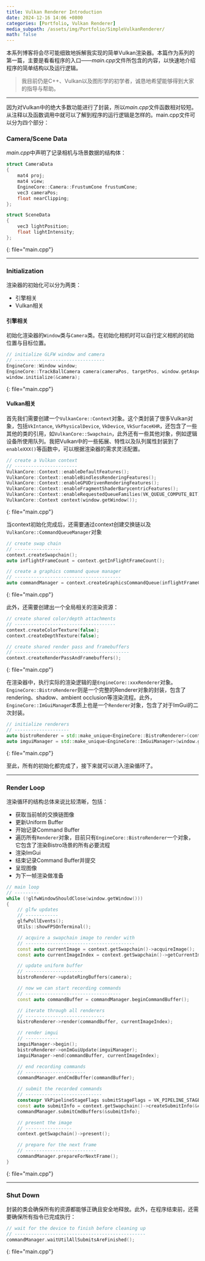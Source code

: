 ```yaml
---
title: Vulkan Renderer Introduction
date: 2024-12-16 14:06 +0800
categories: [Portfolio, Vulkan Renderer]
media_subpath: /assets/img/Portfolio/SimpleVulkanRenderer/
math: false
---
```


本系列博客将会尽可能细致地拆解我实现的简单Vulkan渲染器。本篇作为系列的第一篇，主要是看看程序的入口——*main.cpp*文件所包含的内容，以快速地介绍程序的简单结构以及运行逻辑。

> 我目前仍是C++、Vulkan以及图形学的初学者，诚恳地希望能够得到大家的指导与帮助。

---

因为对Vulkan中的绝大多数功能进行了封装，所以*main.cpp*文件函数相对较短。从注释以及函数调用中就可以了解到程序的运行逻辑是怎样的。main.cpp文件可以分为四个部分：

### Camera/Scene Data

*main.cpp*中声明了记录相机与场景数据的结构体：

```c++
struct CameraData
{
    mat4 proj;
    mat4 view;
    EngineCore::Camera::FrustumCone frustumCone;
    vec3 cameraPos;
    float nearClipping;
};

struct SceneData
{
    vec3 lightPosition;
    float lightIntensity;
};
```
{: file="main.cpp"}

---

### Initialization

渲染器的初始化可以分为两类：

- 引擎相关
- Vulkan相关

#### 引擎相关

初始化渲染器的`Window`类与`Camera`类。在初始化相机时可以自行定义相机的初始位置与目标位置。

```c++
// initialize GLFW window and camera
// ---------------------------------
EngineCore::Window window;
EngineCore::TrackBallCamera camera(cameraPos, targetPos, window.getAspectRatio());
window.initialize(&camera);
```
{: file="main.cpp"}

#### Vulkan相关

首先我们需要创建一个`VulkanCore::Context`对象。这个类封装了很多Vulkan对象，包括`VkIntance`, `VkPhysicalDevice`, `VkDevice`, `VkSurfaceKHR`，还包含了一些其他的类的引用，如`VulkanCore::Swapchain`，此外还有一些其他对象，例如逻辑设备所使用队列。我把Vulkan中的一些拓展、特性以及队列属性封装到了`enableXXX()`等函数中，可以根据渲染器的需求灵活配置。

```c++
// create a Vulkan context
// -----------------------
VulkanCore::Context::enableDefaultFeatures();
VulkanCore::Context::enableBindlessRenderingFeatures();
VulkanCore::Context::enableGPUDrivenRenderingFeatures();
VulkanCore::Context::enableFragmentShaderBarycentricFeatures();
VulkanCore::Context::enableRequestedQueueFamilies(VK_QUEUE_COMPUTE_BIT);
VulkanCore::Context context(window.getWindow());
```
{: file="main.cpp"}

当context初始化完成后，还需要通过context创建交换链以及`VulkanCore::CommandQueueManager`对象

```c++
// create swap chain
// -----------------
context.createSwapchain();
auto inflightFrameCount = context.getInFlightFrameCount();

// create a graphics command queue manager
// ---------------------------------------
auto commandManager = context.createGraphicsCommandQueue(inflightFrameCount, inflightFrameCount);
```
{: file="main.cpp"}

此外，还需要创建出一个全局相关的渲染资源：

```c++
// create shared color/depth attachments
// -------------------------------------
context.createColorTexture(false);
context.createDepthTexture(false);

// create shared render pass and framebuffers
// ------------------------------------------
context.createRenderPassAndFramebuffers();
```
{: file="main.cpp"}

在渲染器中，执行实际的渲染逻辑的是`EngineCore::xxxRenderer`对象。`EngineCore::BistroRenderer`则是一个完整的Renderer对象的封装，包含了rendering、shadow、ambient occlusion等渲染流程。此外，`EngineCore::ImGuiManage`r本质上也是一个`Renderer`对象，包含了对于ImGui的二次封装。

```c++
// initialize renderers
// --------------------
auto bistroRenderer = std::make_unique<EngineCore::BistroRenderer>(context, commandManager);
auto imguiManager = std::make_unique<EngineCore::ImGuiManager>(window.getWindow(), context);
```
{: file="main.cpp"}

至此，所有的初始化都完成了，接下来就可以进入渲染循环了。

---

### Render Loop

渲染循环的结构总体来说比较清晰，包括：

- 获取当前帧的交换链图像
- 更新Uniform Buffer
- 开始记录Command Buffer
- 遍历所有`Renderer`对象，目前只有`EngineCore::BistroRenderer`一个对象，它包含了渲染Bistro场景的所有必要流程
- 渲染ImGui
- 结束记录Command Buffer并提交
- 呈现图像
- 为下一帧渲染做准备

```c++
// main loop
// ---------
while (!glfwWindowShouldClose(window.getWindow())) 
{   
    // glfw updates
    // ------------
    glfwPollEvents();
    Utils::showFPSOnTerminal();

    // acquire a swapchain image to render with
    // ----------------------------------------
    const auto currentImage = context.getSwapchain()->acquireImage();
    const auto currentImageIndex = context.getSwapchain()->getCurrentImageIndex();

    // update uniform buffer
    // ---------------------
    bistroRenderer->updateRingBuffers(camera);

    // now we can start recording commands
    // -----------------------------------
    const auto commandBuffer = commandManager.beginCommandBuffer();

    // iterate through all renderers
    // -----------------------------
    bistroRenderer->render(commandBuffer, currentImageIndex);

    // render imgui
    // ------------
    imguiManager->begin();
    bistroRenderer->onImGuiUpdate(imguiManager);
    imguiManager->end(commandBuffer, currentImageIndex);

    // end recording commands
    // ----------------------
    commandManager.endCmdBuffer(commandBuffer);

    // submit the recorded commands
    // ----------------------------
    constexpr VkPipelineStageFlags submitStageFlags = VK_PIPELINE_STAGE_COLOR_ATTACHMENT_OUTPUT_BIT;
    const auto submitInfo = context.getSwapchain()->createSubmitInfo(&commandBuffer, &submitStageFlags);
    commandManager.submitCmdBuffers(&submitInfo);

    // present the image
    // -----------------
    context.getSwapchain()->present();

    // prepare for the next frame
    // --------------------------
    commandManager.prepareForNextFrame();
}
```
{: file="main.cpp"}

---

### Shut Down

封装的类会确保所有的资源都能够正确且安全地释放。此外，在程序结束前，还需要确保所有指令已完成执行：

```c++
// wait for the device to finish before cleaning up
// ------------------------------------------------
commandManager.waitUtilAllSubmitsAreFinished();
```
{: file="main.cpp"}

